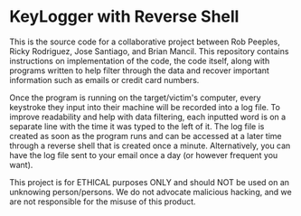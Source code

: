# KeyLogger with Reverse Shell
  This is the source code for a collaborative project between Rob Peeples, Ricky Rodriguez, Jose Santiago, and Brian Mancil. 
This repository contains instructions on implementation of the code, the code itself, along with programs written to help filter through the data 
and recover important information such as emails or credit card numbers.

  Once the program is running on the target/victim's computer, every keystroke they input into their machine will be recorded into a log file. To improve readability 
and help with data filtering, each inputted word is on a separate line with the time it was typed to the left of it. The log file is created as soon as the program 
runs and can be accessed at a later time through a reverse shell that is created once a minute. Alternatively, you can have the log file sent to your email once a
day (or however frequent you want). 

  This project is for ETHICAL purposes ONLY and should NOT be used on an unknowing person/persons. We do not advocate malicious hacking, 
  and we are not responsible for the misuse of this product.
